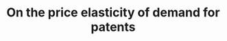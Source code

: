 ---
layout: default
citation: 'Rassenfosse, G. de, & Potterie, B. van P. de la. '
cost: None
description: Fees since 1980 at the European (EPO), the US and the Japanese patent
  offices.
location: http://www.gder.info/download_OBES_data.html
maintained_by: Gaétan de Rassenfosse
record_creation_timestamp: 11/25/2020 17:20:46
shortname: patent_price_elasticity
tags:
- patent demand
- ' United States'
- ' Europe'
- ' Japan'
title: On the price elasticity of demand for patents
uuid: d76b71a1-2f43-447d-b296-a1b52db6e3d7
---